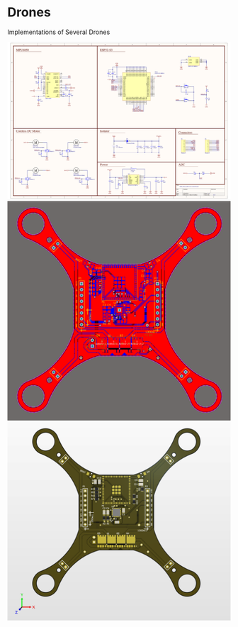 # Drones
Implementations of Several Drones

![](./Images/ESP_Drone_Mini_Circuit.png)
![](./Images/ESP_Drone_Mini_Circuit_2D.png)
![](./Images/ESP_Drone_Mini_Circuit_3D.png)
